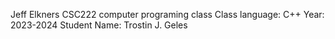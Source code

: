 Jeff Elkners CSC222 computer programing class
Class language: C++
Year: 2023-2024
Student Name: Trostin J. Geles
